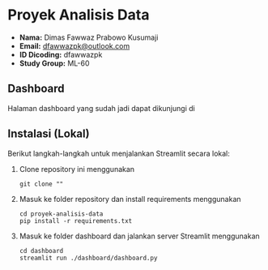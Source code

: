 # Proyek Analisis Data
- **Nama:** Dimas Fawwaz Prabowo Kusumaji
- **Email:** dfawwazpk@outlook.com
- **ID Dicoding:** dfawwazpk
- **Study Group:** ML-60

## Dashboard
Halaman dashboard yang sudah jadi dapat dikunjungi di 

## Instalasi (Lokal)
Berikut langkah-langkah untuk menjalankan Streamlit secara lokal:
1. Clone repository ini menggunakan
    ```shell
    git clone ""
    ```
2. Masuk ke folder repository dan install requirements menggunakan
    ```shell
    cd proyek-analisis-data
    pip install -r requirements.txt
    ```
3. Masuk ke folder dashboard dan jalankan server Streamlit menggunakan
    ```shell
    cd dashboard
    streamlit run ./dashboard/dashboard.py
    ```